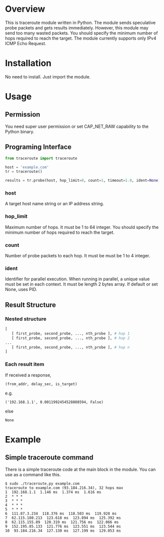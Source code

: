 # Overview

This is traceroute module written in Python. The module sends speculative probe packets and gets results immediately. However, this module may send too many wasted packets. You should specify the minimum number of hops required to reach the target. The module currently supports only IPv4 ICMP Echo Request.

# Installation

No need to install. Just import the module.

# Usage
## Permission
You need super user permission or set CAP_NET_RAW capability to the Python binary.

## Programing Interface
```python
from traceroute import traceroute

host = 'example.com'
tr = traceroute()

results = tr.probe(host, hop_limit=8, count=1, timeout=1.0, ident=None)
```

### host

A target host name string or an IP address string.

### hop_limit

Maximum number of hops. It must be 1 to 64 integer.  You should specify the minimum number of hops required to reach the target.

### count

Number of probe packets to each hop. It must be must be 1 to 4 integer.

### ident

Identifier for parallel execution. When running in parallel, a unique value must be set in each context. It must be length 2 bytes array. If default or set None, uses PID.

## Result Structure

### Nested structure
```python
[
   [ first_probe, second_probe, ..., nth_probe ], # hop 1
   [ first_probe, second_probe, ..., nth_probe ], # hop 2
...
   [ first_probe, second_probe, ..., nth_probe ], # hop n
]
```

###  Each result item

If received a response,
```
(from_addr, delay_sec, is_target)
```
e.g.
```
('192.168.1.1', 0.0011992454528808594, False)
```

else
```
None
```

# Example

## Simple traceroute command
There is a simple traceroute code at the main block in the module. You can use as a command like this.
```
$ sudo ./traceroute.py example.com
traceroute to example.com (93.184.216.34), 32 hops max
1  192.168.1.1  1.146 ms  1.374 ms  1.616 ms
2  * * *
3  * * *
4  * * *
5  * * *
6  111.87.3.234  118.376 ms  118.503 ms  119.928 ms
7  62.115.180.213  123.618 ms  123.894 ms  125.392 ms
8  62.115.155.89  120.319 ms  121.756 ms  122.066 ms
9  152.195.85.133  121.776 ms  123.551 ms  123.544 ms
10  93.184.216.34  127.130 ms  127.199 ms  129.053 ms
```

